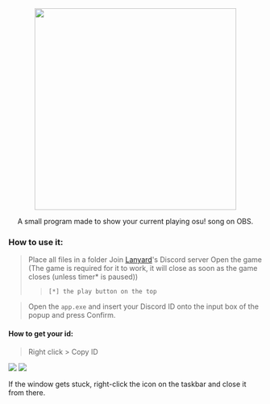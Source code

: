 <div align="center">
  <img width="400" src="https://user-images.githubusercontent.com/17398632/231942994-0ce362a2-b0cb-4484-9e16-ca15034c14cb.png">
  <p/>
  <p>A small program made to show your current playing osu! song on OBS.</p>
</div>

### How to use it:
> Place all files in a folder
> Join [Lanyard](https://discord.gg/lanyard)'s Discord server
> Open the game (The game is required for it to work, it will close as soon as the game closes (unless timer* is paused)) 
>> `[*] the play button on the top`

> Open the `app.exe` and insert your Discord ID onto the input box of the popup and press Confirm.
> 

#### How to get your id:
> Right click > Copy ID

<img src="https://user-images.githubusercontent.com/17398632/231944353-aed4cd93-0088-4b9a-9599-b36d2f0a6fa9.png">
<img src="https://user-images.githubusercontent.com/17398632/231944367-8f966cdd-8fd8-4033-87d1-ee5cafe21347.png">


<p>If the window gets stuck, right-click the icon on the taskbar and close it from there.</p>
